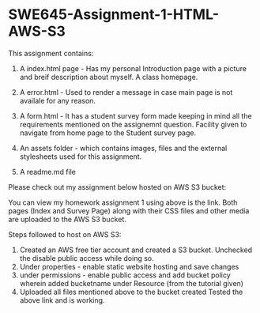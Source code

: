 # SWE645-Assignment-1-HTML-AWS-S3

This assignment contains:
1) A index.html page - Has my personal Introduction page with a picture and breif description about myself. A class homepage. 
2) A error.html - Used to render a message in case main page is not availale for any reason.
3) A form.html - It has a student survey form made keeping in mind all the requirements mentioned on the assignemnt question.
Facility given to navigate from home page to the Student survey page. 

4) An assets folder - which contains images, files and the external stylesheets used for this assignment.
5) A readme.md file

Please check out my assignment below hosted on AWS S3 bucket: 



You can view my homework assignment 1 using above is the link. Both pages (Index and Survey Page) along with their CSS files and other media are uploaded to the AWS S3 bucket.

Steps followed to host on AWS S3:
1) Created an AWS free tier account and created a S3 bucket. Unchecked the disable public access while doing so.
2) Under properties - enable static website hosting and save changes
3) under permissions - enable public access and add bucket policy wherein added bucketname under Resource (from the tutorial given)
4) Uploaded all files mentioned above to the bucket created
Tested the above link and is working.